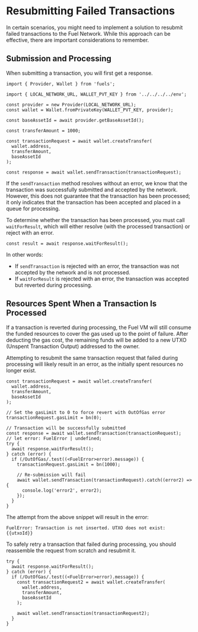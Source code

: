 # Resubmitting Failed Transactions

In certain scenarios, you might need to implement a solution to resubmit failed transactions to the Fuel Network. While this approach can be effective, there are important considerations to remember.

## Submission and Processing

When submitting a transaction, you will first get a response.

```
import { Provider, Wallet } from 'fuels';

import { LOCAL_NETWORK_URL, WALLET_PVT_KEY } from '../../../../env';

const provider = new Provider(LOCAL_NETWORK_URL);
const wallet = Wallet.fromPrivateKey(WALLET_PVT_KEY, provider);

const baseAssetId = await provider.getBaseAssetId();

const transferAmount = 1000;

const transactionRequest = await wallet.createTransfer(
  wallet.address,
  transferAmount,
  baseAssetId
);

const response = await wallet.sendTransaction(transactionRequest);
```

If the `sendTransaction` method resolves without an error, we know that the transaction was successfully submitted and accepted by the network. However, this does not guarantee that the transaction has been processed; it only indicates that the transaction has been accepted and placed in a queue for processing.

To determine whether the transaction has been processed, you must call `waitForResult`, which will either resolve (with the processed transaction) or reject with an error.

```
const result = await response.waitForResult();
```

In other words:

- If `sendTransaction` is rejected with an error, the transaction was not accepted by the network and is not processed.
- If `waitForResult` is rejected with an error, the transaction was accepted but reverted during processing.

## Resources Spent When a Transaction Is Processed

If a transaction is reverted during processing, the Fuel VM will still consume the funded resources to cover the gas used up to the point of failure. After deducting the gas cost, the remaining funds will be added to a new UTXO (Unspent Transaction Output) addressed to the owner.

Attempting to resubmit the same transaction request that failed during processing will likely result in an error, as the initially spent resources no longer exist.

```
const transactionRequest = await wallet.createTransfer(
  wallet.address,
  transferAmount,
  baseAssetId
);

// Set the gasLimit to 0 to force revert with OutOfGas error
transactionRequest.gasLimit = bn(0);

// Transaction will be successfully submitted
const response = await wallet.sendTransaction(transactionRequest);
// let error: FuelError | undefined;
try {
  await response.waitForResult();
} catch (error) {
  if (/OutOfGas/.test((<FuelError>error).message)) {
    transactionRequest.gasLimit = bn(1000);

    // Re-submission will fail
    await wallet.sendTransaction(transactionRequest).catch((error2) => {
      console.log('error2', error2);
    });
  }
}
```

The attempt from the above snippet will result in the error:

```console
FuelError: Transaction is not inserted. UTXO does not exist: {{utxoId}}
```

To safely retry a transaction that failed during processing, you should reassemble the request from scratch and resubmit it.

```
try {
  await response.waitForResult();
} catch (error) {
  if (/OutOfGas/.test((<FuelError>error).message)) {
    const transactionRequest2 = await wallet.createTransfer(
      wallet.address,
      transferAmount,
      baseAssetId
    );

    await wallet.sendTransaction(transactionRequest2);
  }
}
```
